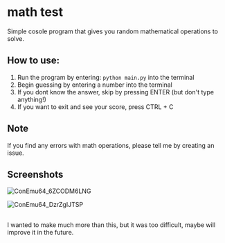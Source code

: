# math test
Simple cosole program that gives you random mathematical operations to solve.

## How to use:
1) Run the program by entering: `python main.py` into the terminal 
2) Begin guessing by entering a number into the terminal
3) If you dont know the answer, skip by pressing ENTER (but don't type anything!)
4) If you want to exit and see your score, press CTRL + C

## Note
If you find any errors with math operations, please tell me by creating an issue.

## Screenshots
![ConEmu64_6ZCODM6LNG](https://user-images.githubusercontent.com/78962948/172199862-375ebc00-8ec9-428a-ac30-9ff1119e7c07.png)

![ConEmu64_DzrZgIJTSP](https://user-images.githubusercontent.com/78962948/172199875-a9164567-8e33-47aa-a1f8-8e42f2408e1e.png)

## 

I wanted to make much more than this, but it was too difficult, maybe will improve it in the future.

